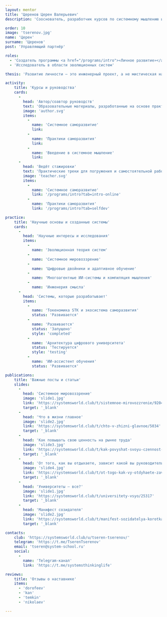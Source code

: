 ```yaml
---
layout: mentor
title: 'Церенов Церен Валерьевич'
description: 'Сооснователь, разработчик курсов по системному мышлению и инженерии личности.'

order: 10
image: 'tserenov.jpg'
name: 'Церен'
surname: 'Церенов'
post: 'Управляющий партнёр'

roles:
  - 'Создатель программы <a href="/programs/intro">«Личное развитие»</a>'
  - 'Исследователь в области эволюционных систем'

thesis: 'Развитие личности — это инженерный проект, а не мистическая надежда.'

activity:
    title: 'Курсы и руководства'
    cards:
      -
        head: 'Автор/соавтор руководств'
        text: 'Образовательные материалы, разработанные на основе практики и исследований'
        image: 'author.svg'
        items:
          -
            name: 'Системное саморазвитие'
            link:
          -
            name: 'Практики саморазвития'
            link:
          -
            name: 'Введение в системное мышление'
            link:
      -
        head: 'Ведёт стажировки'
        text: 'Практические треки для погружения и самостоятельной работы'
        image: 'teacher.svg'
        items:
          -
            name: 'Системное саморазвитие'
            link: '/programs/intro?tab=intro-online'
          -
            name: 'Практики саморазвития'
            link: '/programs/intro?tab=selfdev'

practice:
    title: 'Научные основы и созданные системы'
    cards:
      -
        head: 'Научные интересы и исследования'
        items:
          -
            name: 'Эволюционная теория систем'
          -
            name: 'Системное мировоззрение'
          -
            name: 'Цифровые двойники и адаптивное обучение'
          -
            name: 'Многоагентные ИИ-системы и компиляция мышления'
          -
            name: 'Инженерия смысла'
      -
        head: 'Системы, которые разрабатывает'
        items:
          -
            name: 'Токеномика STK и экосистема саморазвития'
            status: 'Развивается'
          -
            name: 'Развивается'
            status: 'Запущено'
            style: 'completed'
          -
            name: 'Архитектура цифрового университета'
            status: 'Тестируется'
            style: 'testing'
          -
            name: 'ИИ-ассистент обучения'
            status: 'Развивается'

publications:
    title: 'Важные посты и статьи'
    slides:
      -
        head: 'Системное мировоззрение'
        image: 'slide1.jpg'
        link: 'https://systemsworld.club/t/sistemnoe-mirovozzrenie/9204'
        target: '_blank'
      -
        head: 'Что в жизни главное'
        image: 'slide2.jpg'
        link: 'https://systemsworld.club/t/chto-v-zhizni-glavnoe/5034'
        target: '_blank'
      -
        head: 'Как повышать свою ценность на рынке труда'
        image: 'slide3.jpg'
        link: 'https://systemsworld.club/t/kak-povyshat-svoyu-czennost-na-rynke-truda-ili-pro-karla-rante-i-moniku-prodakt-menedzhera/4473'
        target: '_blank'
      -
        head: 'От того, как вы отдыхаете, зависит какой вы руководитель'
        image: 'slide4.jpg'
        link: 'https://systemsworld.club/t/ot-togo-kak-vy-otdyhaete-zavisit-kakoj-vy-rukovoditel/15933'
        target: '_blank'
      -
        head: 'Университеты — все?'
        image: 'slide1.jpg'
        link: 'https://systemsworld.club/t/universitety-vsyo/25317'
        target: '_blank'
      -
        head: 'Манифест созидателя'
        image: 'slide2.jpg'
        link: 'https://systemsworld.club/t/manifest-sozidatelya-korotkaya-versiya/25747'
        target: '_blank'

contacts:
    club: 'https://systemsworld.club/u/tseren-tserenov/'
    telegram: 'https://t.me/TserenTserenov'
    email: 'tseren@system-school.ru'
    social:
      -
        name: 'Telegram-канал'
        link: 'https://t.me/systemsthinkinglife'

reviews:
    title: 'Отзывы о наставнике'
    items:
      - 'dorofeev'
      - 'kan'
      - 'temkin'
      - 'nikolaev'

---
```


